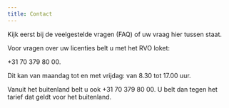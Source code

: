 ```yaml
---
title: Contact
---
```

Kijk eerst bij de veelgestelde vragen (FAQ) of uw vraag hier tussen staat.

Voor vragen over uw licenties belt u met het RVO loket:

+31 70 379 80 00.

Dit kan van maandag tot en met vrijdag: van 8.30 tot 17.00 uur.

Vanuit het buitenland belt u ook +31 70 379 80 00. U belt dan tegen het tarief dat geldt voor het buitenland.
